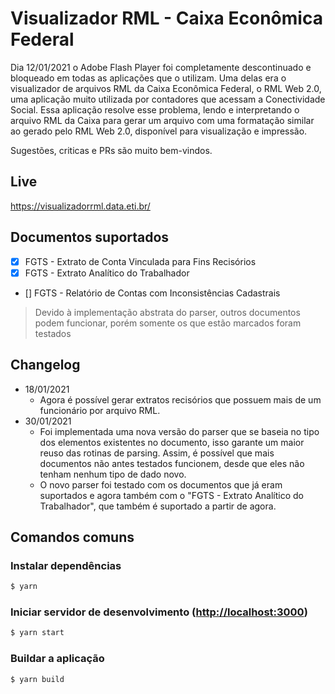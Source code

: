 # Visualizador RML - Caixa Econômica Federal

Dia 12/01/2021 o Adobe Flash Player foi completamente descontinuado e bloqueado em todas as aplicações que o utilizam. Uma delas era o visualizador de arquivos RML da Caixa Econômica Federal, o RML Web 2.0,  uma aplicação muito utilizada por contadores que acessam a Conectividade Social. Essa aplicação resolve esse problema, lendo e interpretando o arquivo RML da Caixa para gerar um arquivo com uma formatação similar ao gerado pelo RML Web 2.0, disponível para visualização e impressão.

Sugestões, criticas e PRs são muito bem-vindos.

## Live
https://visualizadorrml.data.eti.br/

## Documentos suportados
- [x] FGTS - Extrato de Conta Vinculada para Fins Recisórios
- [x] FGTS - Extrato Analítico do Trabalhador
- [] FGTS - Relatório de Contas com Inconsistências Cadastrais

> Devido à implementação abstrata do parser, outros documentos podem funcionar, porém somente os que estão marcados foram testados

## Changelog
- 18/01/2021
  - Agora é possível gerar extratos recisórios que possuem mais de um funcionário por arquivo RML.
- 30/01/2021
  - Foi implementada uma nova versão do parser que se baseia no tipo dos elementos existentes no documento, isso garante um maior reuso das rotinas de parsing. Assim, é possível que mais documentos não antes testados funcionem, desde que eles não tenham nenhum tipo de dado novo.
  - O novo parser foi testado com os documentos que já eram suportados e agora também com o "FGTS - Extrato Analítico do Trabalhador", que também é suportado a partir de agora.
## Comandos comuns
### Instalar dependências
```bash
$ yarn
```
### Iniciar servidor de desenvolvimento ([http://localhost:3000](http://localhost:3000))
```bash
$ yarn start
```
### Buildar a aplicação
```bash
$ yarn build
```